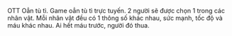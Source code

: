 OTT Oẳn tù tì.
Game oẳn tù tì trực tuyến. 2 người sẽ được chọn 1 trong các nhân vật. Mỗi nhân vật đều có 1 thông số khác nhau, sức mạnh, tốc độ và máu khác nhau. Ai hết máu trước, người đó thua.
